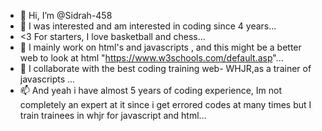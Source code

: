 - 👋 Hi, I’m @Sidrah-458
- 👀 I was interested and am interested in coding since 4 years...
- <3 For starters, I love basketball and chess...
- 🌱 I mainly work on html's and javascripts , and this might be a better web to look at html "https://www.w3schools.com/default.asp"...
- 💞️ I collaborate with the best coding training web- WHJR,as a trainer of javascripts ...
- 📫 And yeah i have almost 5 years of coding experience, Im not completely an expert at it since i get errored codes at many times but I train trainees in whjr for javascript and html...


<!---
Sidrah-458/Sidrah-458 is a ✨ special ✨ repository because its `README.md` (this file) appears on your GitHub profile.
You can click the Preview link to take a look at your changes.
--->
